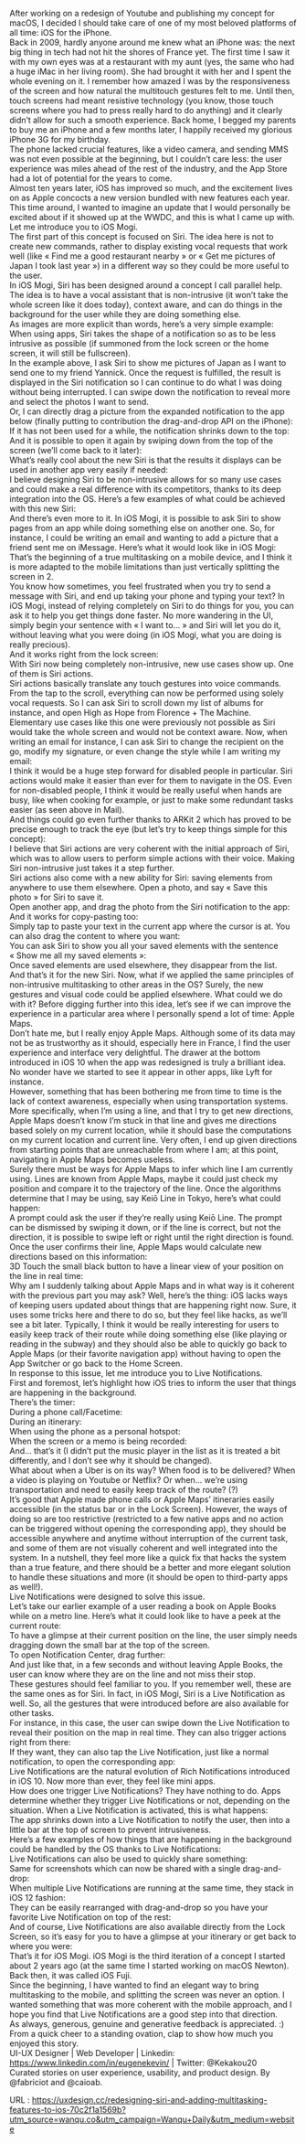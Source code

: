   After working on a redesign of Youtube and publishing my concept for macOS, I decided I should take care of one of my most beloved platforms of all time: iOS for the iPhone.  
    Back in 2009, hardly anyone around me knew what an iPhone was: the next big thing in tech had not hit the shores of France yet. The first time I saw it with my own eyes was at a restaurant with my aunt (yes, the same who had a huge iMac in her living room). She had brought it with her and I spent the whole evening on it. I remember how amazed I was by the responsiveness of the screen and how natural the multitouch gestures felt to me. Until then, touch screens had meant resistive technology (you know, those touch screens where you had to press really hard to do anything) and it clearly didn’t allow for such a smooth experience. Back home, I begged my parents to buy me an iPhone and a few months later, I happily received my glorious iPhone 3G for my birthday.  
    The phone lacked crucial features, like a video camera, and sending MMS was not even possible at the beginning, but I couldn’t care less: the user experience was miles ahead of the rest of the industry, and the App Store had a lot of potential for the years to come.  
    Almost ten years later, iOS has improved so much, and the excitement lives on as Apple concocts a new version bundled with new features each year. This time around, I wanted to imagine an update that I would personally be excited about if it showed up at the WWDC, and this is what I came up with.  
    Let me introduce you to iOS Mogi.  
    The first part of this concept is focused on Siri. The idea here is not to create new commands, rather to display existing vocal requests that work well (like « Find me a good restaurant nearby » or « Get me pictures of Japan I took last year ») in a different way so they could be more useful to the user.  
    In iOS Mogi, Siri has been designed around a concept I call parallel help. The idea is to have a vocal assistant that is non-intrusive (it won’t take the whole screen like it does today), context aware, and can do things in the background for the user while they are doing something else.  
    As images are more explicit than words, here’s a very simple example:  
    When using apps, Siri takes the shape of a notification so as to be less intrusive as possible (if summoned from the lock screen or the home screen, it will still be fullscreen).  
    In the example above, I ask Siri to show me pictures of Japan as I want to send one to my friend Yannick. Once the request is fulfilled, the result is displayed in the Siri notification so I can continue to do what I was doing without being interrupted. I can swipe down the notification to reveal more and select the photos I want to send.  
    Or, I can directly drag a picture from the expanded notification to the app below (finally putting to contribution the drag-and-drop API on the iPhone):  
    If it has not been used for a while, the notification shrinks down to the top:  
    And it is possible to open it again by swiping down from the top of the screen (we’ll come back to it later):  
    What’s really cool about the new Siri is that the results it displays can be used in another app very easily if needed:  
    I believe designing Siri to be non-intrusive allows for so many use cases and could make a real difference with its competitors, thanks to its deep integration into the OS. Here’s a few examples of what could be achieved with this new Siri:  
    And there’s even more to it. In iOS Mogi, it is possible to ask Siri to show pages from an app while doing something else on another one. So, for instance, I could be writing an email and wanting to add a picture that a friend sent me on iMessage. Here’s what it would look like in iOS Mogi:  
    That’s the beginning of a true multitasking on a mobile device, and I think it is more adapted to the mobile limitations than just vertically splitting the screen in 2.  
    You know how sometimes, you feel frustrated when you try to send a message with Siri, and end up taking your phone and typing your text? In iOS Mogi, instead of relying completely on Siri to do things for you, you can ask it to help you get things done faster. No more wandering in the UI, simply begin your sentence with « I want to… » and Siri will let you do it, without leaving what you were doing (in iOS Mogi, what you are doing is really precious).  
    And it works right from the lock screen:  
    With Siri now being completely non-intrusive, new use cases show up. One of them is Siri actions.  
    Siri actions basically translate any touch gestures into voice commands. From the tap to the scroll, everything can now be performed using solely vocal requests. So I can ask Siri to scroll down my list of albums for instance, and open High as Hope from Florence + The Machine.  
    Elementary use cases like this one were previously not possible as Siri would take the whole screen and would not be context aware. Now, when writing an email for instance, I can ask Siri to change the recipient on the go, modify my signature, or even change the style while I am writing my email:  
    I think it would be a huge step forward for disabled people in particular. Siri actions would make it easier than ever for them to navigate in the OS. Even for non-disabled people, I think it would be really useful when hands are busy, like when cooking for example, or just to make some redundant tasks easier (as seen above in Mail).  
    And things could go even further thanks to ARKit 2 which has proved to be precise enough to track the eye (but let’s try to keep things simple for this concept):  
    I believe that Siri actions are very coherent with the initial approach of Siri, which was to allow users to perform simple actions with their voice. Making Siri non-intrusive just takes it a step further.  
    Siri actions also come with a new ability for Siri: saving elements from anywhere to use them elsewhere. Open a photo, and say « Save this photo » for Siri to save it.  
    Open another app, and drag the photo from the Siri notification to the app:  
    And it works for copy-pasting too:  
    Simply tap to paste your text in the current app where the cursor is at. You can also drag the content to where you want:  
    You can ask Siri to show you all your saved elements with the sentence « Show me all my saved elements »:  
    Once saved elements are used elsewhere, they disappear from the list.  
    And that’s it for the new Siri. Now, what if we applied the same principles of non-intrusive multitasking to other areas in the OS? Surely, the new gestures and visual code could be applied elsewhere. What could we do with it? Before digging further into this idea, let’s see if we can improve the experience in a particular area where I personally spend a lot of time: Apple Maps.  
    Don’t hate me, but I really enjoy Apple Maps. Although some of its data may not be as trustworthy as it should, especially here in France, I find the user experience and interface very delightful. The drawer at the bottom introduced in iOS 10 when the app was redesigned is truly a brilliant idea. No wonder have we started to see it appear in other apps, like Lyft for instance.  
    However, something that has been bothering me from time to time is the lack of context awareness, especially when using transportation systems. More specifically, when I’m using a line, and that I try to get new directions, Apple Maps doesn’t know I’m stuck in that line and gives me directions based solely on my current location, while it should base the computations on my current location and current line. Very often, I end up given directions from starting points that are unreachable from where I am; at this point, navigating in Apple Maps becomes useless.  
    Surely there must be ways for Apple Maps to infer which line I am currently using. Lines are known from Apple Maps, maybe it could just check my position and compare it to the trajectory of the line. Once the algorithms determine that I may be using, say Keiō Line in Tokyo, here’s what could happen:  
    A prompt could ask the user if they’re really using Keiō Line. The prompt can be dismissed by swiping it down, or if the line is correct, but not the direction, it is possible to swipe left or right until the right direction is found. Once the user confirms their line, Apple Maps would calculate new directions based on this information:  
    3D Touch the small black button to have a linear view of your position on the line in real time:  
    Why am I suddenly talking about Apple Maps and in what way is it coherent with the previous part you may ask? Well, here’s the thing: iOS lacks ways of keeping users updated about things that are happening right now. Sure, it uses some tricks here and there to do so, but they feel like hacks, as we’ll see a bit later. Typically, I think it would be really interesting for users to easily keep track of their route while doing something else (like playing or reading in the subway) and they should also be able to quickly go back to Apple Maps (or their favorite navigation app) without having to open the App Switcher or go back to the Home Screen.  
    In response to this issue, let me introduce you to Live Notifications.  
    First and foremost, let’s highlight how iOS tries to inform the user that things are happening in the background.  
    There’s the timer:  
    During a phone call/Facetime:  
    During an itinerary:  
    When using the phone as a personal hotspot:  
    When the screen or a memo is being recorded:  
    And… that’s it (I didn’t put the music player in the list as it is treated a bit differently, and I don’t see why it should be changed).  
    What about when a Uber is on its way? When food is to be delivered? When a video is playing on Youtube or Netflix? Or when… we’re using transportation and need to easily keep track of the route? (?)  
    It’s good that Apple made phone calls or Apple Maps’ itineraries easily accessible (in the status bar or in the Lock Screen). However, the ways of doing so are too restrictive (restricted to a few native apps and no action can be triggered without opening the corresponding app), they should be accessible anywhere and anytime without interruption of the current task, and some of them are not visually coherent and well integrated into the system. In a nutshell, they feel more like a quick fix that hacks the system than a true feature, and there should be a better and more elegant solution to handle these situations and more (it should be open to third-party apps as well!).  
    Live Notifications were designed to solve this issue.  
    Let’s take our earlier example of a user reading a book on Apple Books while on a metro line. Here’s what it could look like to have a peek at the current route:  
    To have a glimpse at their current position on the line, the user simply needs dragging down the small bar at the top of the screen.  
    To open Notification Center, drag further:  
    And just like that, in a few seconds and without leaving Apple Books, the user can know where they are on the line and not miss their stop.  
    These gestures should feel familiar to you. If you remember well, these are the same ones as for Siri. In fact, in iOS Mogi, Siri is a Live Notification as well. So, all the gestures that were introduced before are also available for other tasks.  
    For instance, in this case, the user can swipe down the Live Notification to reveal their position on the map in real time. They can also trigger actions right from there:  
    If they want, they can also tap the Live Notification, just like a normal notification, to open the corresponding app:  
    Live Notifications are the natural evolution of Rich Notifications introduced in iOS 10. Now more than ever, they feel like mini apps.  
    How does one trigger Live Notifications? They have nothing to do. Apps determine whether they trigger Live Notifications or not, depending on the situation. When a Live Notification is activated, this is what happens:  
    The app shrinks down into a Live Notification to notify the user, then into a little bar at the top of screen to prevent intrusiveness.  
    Here’s a few examples of how things that are happening in the background could be handled by the OS thanks to Live Notifications:  
    Live Notifications can also be used to quickly share something:  
    Same for screenshots which can now be shared with a single drag-and-drop:  
    When multiple Live Notifications are running at the same time, they stack in iOS 12 fashion:  
    They can be easily rearranged with drag-and-drop so you have your favorite Live Notification on top of the rest:  
    And of course, Live Notifications are also available directly from the Lock Screen, so it’s easy for you to have a glimpse at your itinerary or get back to where you were:  
    That’s it for iOS Mogi. iOS Mogi is the third iteration of a concept I started about 2 years ago (at the same time I started working on macOS Newton). Back then, it was called iOS Fuji.  
    Since the beginning, I have wanted to find an elegant way to bring multitasking to the mobile, and splitting the screen was never an option. I wanted something that was more coherent with the mobile approach, and I hope you find that Live Notifications are a good step into that direction.  
    As always, generous, genuine and generative feedback is appreciated. :)  
    From a quick cheer to a standing ovation, clap to show how much you enjoyed this story.  
    UI-UX Designer | Web Developer | Linkedin: https://www.linkedin.com/in/eugenekevin/ | Twitter: @Kekakou20  
    Curated stories on user experience, usability, and product design. By @fabriciot and @caioab.  
    
  URL : https://uxdesign.cc/redesigning-siri-and-adding-multitasking-features-to-ios-70c2f1a1569b?utm_source=wanqu.co&utm_campaign=Wanqu+Daily&utm_medium=website